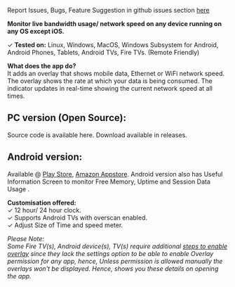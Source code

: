 <!-- ### Displays Live NetSpeed &amp; Time always on your Android TV/ Fire TV screen. Also monitor Free Memory, Uptime and Session Data Usage in Useful Information Screen. -->
<!-- Available for Download @ -->
Report Issues, Bugs, Feature Suggestion in github issues section [here](https://github.com/visnkmr/timenetspeed/issues) 
  
**Monitor live bandwidth usage/ network speed on any device running on any OS except iOS.**  
  
✓ **Tested on:** Linux, Windows, MacOS, Windows Subsystem for Android, Android Phones, Tablets, Android TVs, Fire TVs. (Remote Friendly)  

**What does the app do?**  
It adds an overlay that shows mobile data, Ethernet or WiFi network speed. The overlay shows the rate at which your data is being consumed. The indicator updates in real-time showing the current network speed at all times.  


## PC version (Open Source):
Source code is available here. Download available in releases.

## Android version:
Available @ [Play Store](https://play.google.com/store/apps/details?id=visnkmr.apps.timenetspeed), [Amazon Appstore](https://www.amazon.com/Vishnu-N-K-Speed-Monitor/dp/B0786KC4C1/). Android version also has Useful Information Screen to monitor Free Memory, Uptime and Session Data Usage .  
  
**Customisation offered:**  
✓ 12 hour/ 24 hour clock.  
✓ Supports Android TVs with overscan enabled.  
✓ Adjust Size of Time and speed meter.  
  
*Please Note:  
Some Fire TV(s), Android device(s), TV(s) require additional [steps to enable overlay](https://visnkmr.github.io/overlay-permission-help) since they lack the settings option to be able to enable Overlay permission for any app, hence, Unless permission is allowed manually the overlays won't be displayed. Hence, shows you these details on opening the app.*  
